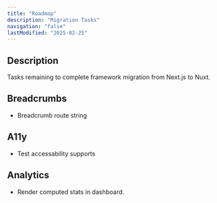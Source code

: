 ```yaml
---
title: "Roadmap"
description: "Migration Tasks"
navigation: "false"
lastModified: "2025-02-25"
---
```


## Description

Tasks remaining to complete framework migration from Next.js to Nuxt.

## Breadcrumbs

- Breadcrumb route string

## A11y

- Test accessability supports

## Analytics

- Render computed stats in dashboard.
